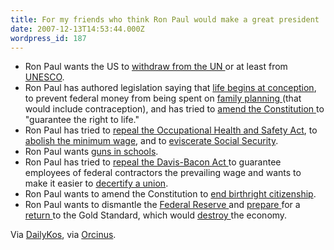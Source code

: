 ```yaml
---
title: For my friends who think Ron Paul would make a great president
date: 2007-12-13T14:53:44.000Z
wordpress_id: 187
---
```


* Ron Paul wants the US to [ withdraw from the UN ](http://thomas.loc.gov/cgi-bin/bdquery/z?d110:h.r.01146:) or at least from [ UNESCO](http://www.congress.gov/cgi-bin/bdquery/z?d109:h.con.res.00132:).
* Ron Paul has authored legislation saying that [ life begins at conception](http://thomas.loc.gov/cgi-bin/bdquery/z?d110:h.r.02597:), to prevent federal money from being spent on [ family planning ](http://thomas.loc.gov/cgi-bin/bdquery/z?d110:h.r.01095:) (that would include contraception), and has tried to [ amend the Constitution ](http://thomas.loc.gov/cgi-bin/bdquery/z?d110:h.r.02597:) to "guarantee the right to life."
* Ron Paul has tried to [ repeal the Occupational Health and Safety Act](http://thomas.loc.gov/cgi-bin/bdquery/z?d096:h.r.2310:), to [ abolish the minimum wage](http://thomas.loc.gov/cgi-bin/bdquery/z?d098:h.r.2962:), and to [ eviscerate Social Security](http://thomas.loc.gov/cgi-bin/bdquery/z?d098:h.r.2030:).
* Ron Paul wants [ guns in schools](http://thomas.loc.gov/cgi-bin/bdquery/z?d110:h.r.02424:).
* Ron Paul has tried to [ repeal the Davis-Bacon Act ](http://thomas.loc.gov/cgi-bin/bdquery/z?d106:h.r.736:) to guarantee employees of federal contractors the prevailing wage and wants to make it easier to [ decertify a union](http://thomas.loc.gov/cgi-bin/bdquery/z?d107:h.r.694:).
* Ron Paul wants to amend the Constitution to [ end birthright citizenship](http://thomas.loc.gov/cgi-bin/bdquery/z?d110:h.j.res.00046:).
* Ron Paul wants to dismantle the [ Federal Reserve ](http://thomas.loc.gov/cgi-bin/bdquery/z?d108:h.r.2778:) and [ prepare ](http://thomas.loc.gov/cgi-bin/bdquery/z?d096:h.r.3862:) for a [ return ](http://thomas.loc.gov/cgi-bin/bdquery/z?d098:h.r.1662:) to the Gold Standard, which would [ destroy ](http://en.wikipedia.org/wiki/Gold%5Fstandard#Disadvantages) the economy.

Via [DailyKos](http://www.dailykos.com/storyonly/2007/12/13/131540/47), via [Orcinus](http://dneiwert.blogspot.com/2007/11/ron-pauls-record-in-congress.html).



